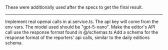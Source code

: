 These were additionally used after the specs to get the final result.

---

Implement real openai calls in ai.service.ts. The api key will come from the env vars. The model used should be "gpt-5-nano".
Make the editor's API call use the response format found in @/schemas.ts
Add a schema for the response format of the reporters' api calls, similar to the daily editions schema.